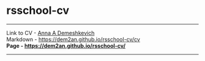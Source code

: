 # rsschool-cv

---
Link to CV - [Anna A Demeshkevich](https://dem2an.github.io/rsschool-cv/cv) <br>
Markdown - https://dem2an.github.io/rsschool-cv/cv<br>
<b>Page - https://dem2an.github.io/rsschool-cv/ </b>



---